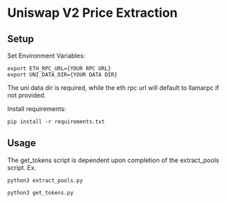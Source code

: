 # Uniswap V2 Price Extraction

## Setup
Set Environment Variables:
```
export ETH_RPC_URL={YOUR RPC URL}
export UNI_DATA_DIR={YOUR DATA DIR}
```
The uni data dir is required, while the eth rpc url will default to llamarpc if not provided.

Install requirements:
```
pip install -r requirements.txt
```

## Usage
The get_tokens script is dependent upon completion of the extract_pools script. Ex.
```
python3 extract_pools.py

python3 get_tokens.py
```

